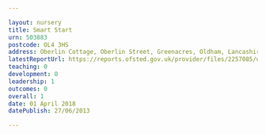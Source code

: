 ```yaml
---

layout: nursery
title: Smart Start
urn: 503883
postcode: OL4 3HS
address: Oberlin Cottage, Oberlin Street, Greenacres, Oldham, Lancashire, OL4 3HS
latestReportUrl: https://reports.ofsted.gov.uk/provider/files/2257085/urn/503883.pdf
teaching: 0
development: 0
leadership: 1
outcomes: 0
overall: 1
date: 01 April 2018 
datePublish: 27/06/2013

---
```

